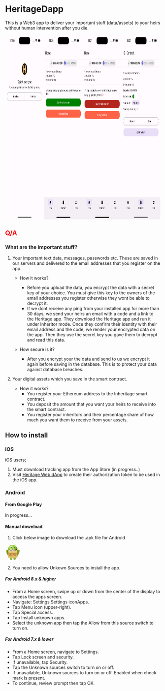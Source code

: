 # HeritageDapp

This is a Web3 app to deliver your important stuff (data/assets) to your heirs without human intervention after you die.

<div style="display:flex;">
    <a target="_blank" href="./assets/screenshots/Simulator Screenshot - iPhone 15 Pro Max - 2024-03-14 at 11.50.37.png"><img height="600px" src="./assets/screenshots/Simulator Screenshot - iPhone 15 Pro Max - 2024-03-14 at 11.50.37.png"></a>
    <a target="_blank" href="./assets/screenshots/Simulator Screenshot - iPhone 15 Pro Max - 2024-03-09 at 15.20.59.png"><img height="600px" src="./assets/screenshots/Simulator Screenshot - iPhone 15 Pro Max - 2024-03-09 at 15.20.59.png"></a>
    <a target="_blank" href="./assets/screenshots/Simulator Screenshot - iPhone 15 Pro Max - 2024-03-09 at 15.21.01.png"><img height="600px" src="./assets/screenshots/Simulator Screenshot - iPhone 15 Pro Max - 2024-03-09 at 15.21.01.png"></a>
    <a target="_blank" href="./assets/screenshots/Simulator Screenshot - iPhone 15 Pro Max - 2024-03-09 at 15.21.04.png"><img height="600px" src="./assets/screenshots/Simulator Screenshot - iPhone 15 Pro Max - 2024-03-09 at 15.21.04.png"></a>
</div>

<h2 style="color:red;">Q/A</h2>

### What are the important stuff?

1.  Your important text data, messages, passwords etc. These are saved in our servers and delivered to the email addresses that you register on the app.

    - How it works?

      - Before you upload the data, you encrypt the data with a secret key of your choice. You must give this key to the owners of the email addresses you register otherwise they wont be able to decrypt it.
      - If we dont receive any ping from your installed app for more than 30 days, we send your heirs an email with a code and a link to the Heritage app. They download the Heritage app and run it under Inheritor mode. Once they confirm their identity with their email address and the code, we render your encrypted data on the app. Then they use the secret key you gave them to decrypt and read this data.

    - How secure is it?

      - After you encrypt your the data and send to us we encrypt it again before saving in the database. This is to protect your data against database breaches.

2.  Your digital assets which you save in the smart contract.

    - How it works?
      - You register your Ethereum address to the Inheritage smart contract.
      - You deposit the amount that you want your heirs to receive into the smart contract.
      - You register your inheritors and their percentage share of how much you want them to receive from your assets.

## How to install

### iOS

iOS users;

1. Must download tracking app from the App Store (in progress..)
2. Visit [Heritage Web dApp](damdafayton.github.io/heritageapp/) to create their authorization token to be used in the iOS app.

### Android

#### From Google Play

In progress...

#### Manual download

1. Click below image to download the .apk file for Android

<a target="_blank" href="./app-release.apk"><img height="50px" src="./assets/android-apk.webp"></a>

2. You need to allow Unkown Sources to install the app.

##### For Android 8.x & higher

- From a Home screen, swipe up or down from the center of the display to access the apps screen.
- Navigate: Settings Settings iconApps.
- Tap Menu icon (upper-right).
- Tap Special access.
- Tap Install unknown apps.
- Select the unknown app then tap the Allow from this source switch to turn on.

##### For Android 7.x & lower

- From a Home screen, navigate to Settings.
- Tap Lock screen and security.
- If unavailable, tap Security.
- Tap the Unknown sources switch to turn on or off.
- If unavailable, Unknown sources to turn on or off. Enabled when check mark is present.
- To continue, review prompt then tap OK.
